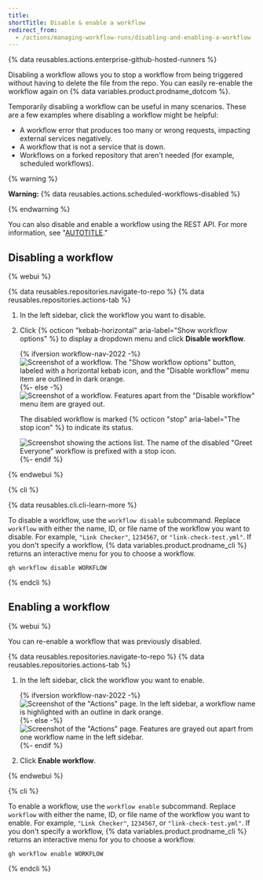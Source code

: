 ```yaml
---
title: 
shortTitle: Disable & enable a workflow
redirect_from:
  - /actions/managing-workflow-runs/disabling-and-enabling-a-workflow
---
```


{% data reusables.actions.enterprise-github-hosted-runners %}

Disabling a workflow allows you to stop a workflow from being triggered without having to delete the file from the repo. You can easily re-enable the workflow again on {% data variables.product.prodname_dotcom %}.

Temporarily disabling a workflow can be useful in many scenarios. These are a few examples where disabling a workflow might be helpful:

* A workflow error that produces too many or wrong requests, impacting external services negatively.
* A workflow that is not a service that is down.
* Workflows on a forked repository that aren't needed (for example, scheduled workflows).

{% warning %}

**Warning:** {% data reusables.actions.scheduled-workflows-disabled %}

{% endwarning %}

You can also disable and enable a workflow using the REST API. For more information, see "[AUTOTITLE](/rest/actions/workflows)."

## Disabling a workflow

{% webui %}

{% data reusables.repositories.navigate-to-repo %}
{% data reusables.repositories.actions-tab %}
1. In the left sidebar, click the workflow you want to disable.
1. Click {% octicon "kebab-horizontal" aria-label="Show workflow options" %} to display a dropdown menu and click **Disable workflow**.

   {% ifversion workflow-nav-2022 -%}
   ![Screenshot of a workflow. The "Show workflow options" button, labeled with a horizontal kebab icon, and the "Disable workflow" menu item are outlined in dark orange.](/assets/images/help/repository/actions-disable-workflow-2022.png)
   {%- else -%}
   ![Screenshot of a workflow. Features apart from the "Disable workflow" menu item are grayed out.](/assets/images/help/repository/actions-disable-workflow.png)

   The disabled workflow is marked {% octicon "stop" aria-label="The stop icon" %} to indicate its status.

   ![Screenshot showing the actions list. The name of the disabled "Greet Everyone" workflow is prefixed with a stop icon.](/assets/images/help/repository/actions-find-disabled-workflow.png)
   {%- endif %}

{% endwebui %}

{% cli %}

{% data reusables.cli.cli-learn-more %}

To disable a workflow, use the `workflow disable` subcommand. Replace `workflow` with either the name, ID, or file name of the workflow you want to disable. For example, `"Link Checker"`, `1234567`, or `"link-check-test.yml"`. If you don't specify a workflow, {% data variables.product.prodname_cli %} returns an interactive menu for you to choose a workflow.

```shell
gh workflow disable WORKFLOW
```

{% endcli %}

## Enabling a workflow

{% webui %}

You can re-enable a workflow that was previously disabled.

{% data reusables.repositories.navigate-to-repo %}
{% data reusables.repositories.actions-tab %}
1. In the left sidebar, click the workflow you want to enable.

   {% ifversion workflow-nav-2022 -%}
   ![Screenshot of the "Actions" page. In the left sidebar, a workflow name is highlighted with an outline in dark orange.](/assets/images/help/repository/actions-select-disabled-workflow-2022.png)
   {%- else -%}
   ![Screenshot of the "Actions" page. Features are grayed out apart from one workflow name in the left sidebar.](/assets/images/help/repository/actions-select-disabled-workflow.png)
   {%- endif %}
1. Click **Enable workflow**.

{% endwebui %}

{% cli %}

To enable a workflow, use the `workflow enable` subcommand. Replace `workflow` with either the name, ID, or file name of the workflow you want to enable. For example, `"Link Checker"`, `1234567`, or `"link-check-test.yml"`. If you don't specify a workflow, {% data variables.product.prodname_cli %} returns an interactive menu for you to choose a workflow.

```shell
gh workflow enable WORKFLOW
```

{% endcli %}
